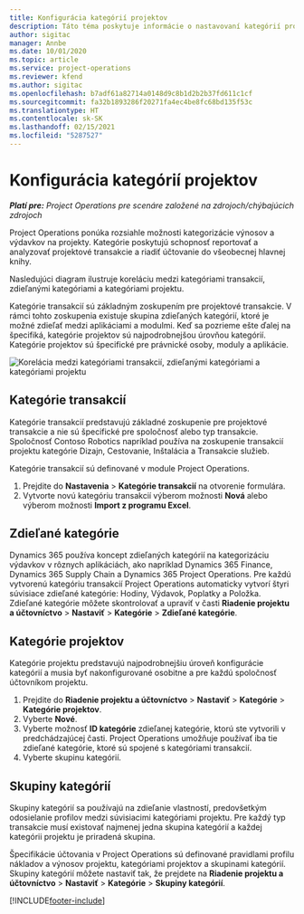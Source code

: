 ```yaml
---
title: Konfigurácia kategórií projektov
description: Táto téma poskytuje informácie o nastavovaní kategórií projektov.
author: sigitac
manager: Annbe
ms.date: 10/01/2020
ms.topic: article
ms.service: project-operations
ms.reviewer: kfend
ms.author: sigitac
ms.openlocfilehash: b7adf61a82714a0148d9c8b1d2b2b37fd611c1cf
ms.sourcegitcommit: fa32b1893286f20271fa4ec4be8fc68bd135f53c
ms.translationtype: HT
ms.contentlocale: sk-SK
ms.lasthandoff: 02/15/2021
ms.locfileid: "5287527"
---
```

# <a name="configure-project-categories"></a>Konfigurácia kategórií projektov

_**Platí pre:** Project Operations pre scenáre založené na zdrojoch/chýbajúcich zdrojoch_

Project Operations ponúka rozsiahle možnosti kategorizácie výnosov a výdavkov na projekty. Kategórie poskytujú schopnosť reportovať a analyzovať projektové transakcie a riadiť účtovanie do všeobecnej hlavnej knihy.

Nasledujúci diagram ilustruje koreláciu medzi kategóriami transakcií, zdieľanými kategóriami a kategóriami projektu. 

Kategórie transakcií sú základným zoskupením pre projektové transakcie. V rámci tohto zoskupenia existuje skupina zdieľaných kategórií, ktoré je možné zdieľať medzi aplikáciami a modulmi. Keď sa pozrieme ešte ďalej na špecifiká, kategórie projektov sú najpodrobnejšou úrovňou kategórií. Kategórie projektov sú špecifické pre právnické osoby, moduly a aplikácie.

![Korelácia medzi kategóriami transakcií, zdieľanými kategóriami a kategóriami projektu](media/project-categories.png)

## <a name="transaction-categories"></a>Kategórie transakcií

Kategórie transakcií predstavujú základné zoskupenie pre projektové transakcie a nie sú špecifické pre spoločnosť alebo typ transakcie. Spoločnosť Contoso Robotics napríklad používa na zoskupenie transakcií projektu kategórie Dizajn, Cestovanie, Inštalácia a Transakcie služieb.

Kategórie transakcií sú definované v module Project Operations. 
1. Prejdite do **Nastavenia** \> **Kategórie transakcií** na otvorenie formulára. 
2. Vytvorte novú kategóriu transakcií výberom možnosti **Nová** alebo výberom možnosti **Import z programu Excel**.

## <a name="shared-categories"></a>Zdieľané kategórie

Dynamics 365 používa koncept zdieľaných kategórií na kategorizáciu výdavkov v rôznych aplikáciách, ako napríklad Dynamics 365 Finance, Dynamics 365 Supply Chain a Dynamics 365 Project Operations. Pre každú vytvorenú kategóriu transakcií Project Operations automaticky vytvorí štyri súvisiace zdieľané kategórie: Hodiny, Výdavok, Poplatky a Položka. Zdieľané kategórie môžete skontrolovať a upraviť v časti **Riadenie projektu a účtovníctvo** \> **Nastaviť** \> **Kategórie** \> **Zdieľané kategórie**.

## <a name="project-categories"></a>Kategórie projektov

Kategórie projektu predstavujú najpodrobnejšiu úroveň konfigurácie kategórií a musia byť nakonfigurované osobitne a pre každú spoločnosť účtovníkom projektu.

1. Prejdite do **Riadenie projektu a účtovníctvo** \> **Nastaviť** \> **Kategórie** \> **Kategórie projektov**.
2. Vyberte **Nové**.
3. Vyberte možnosť **ID kategórie** zdieľanej kategórie, ktorú ste vytvorili v predchádzajúcej časti. Project Operations umožňuje používať iba tie zdieľané kategórie, ktoré sú spojené s kategóriami transakcií.
4. Vyberte skupinu kategórií.

## <a name="category-groups"></a>Skupiny kategórií

Skupiny kategórií sa používajú na zdieľanie vlastností, predovšetkým odosielanie profilov medzi súvisiacimi kategóriami projektu. Pre každý typ transakcie musí existovať najmenej jedna skupina kategórií a každej kategórii projektu je priradená skupina.

Špecifikácie účtovania v Project Operations sú definované pravidlami profilu nákladov a výnosov projektu, kategóriami projektov a skupinami kategórií. Skupiny kategórií môžete nastaviť tak, že prejdete na **Riadenie projektu a účtovníctvo** \> **Nastaviť** \> **Kategórie** \> **Skupiny kategórií**.


[!INCLUDE[footer-include](../includes/footer-banner.md)]